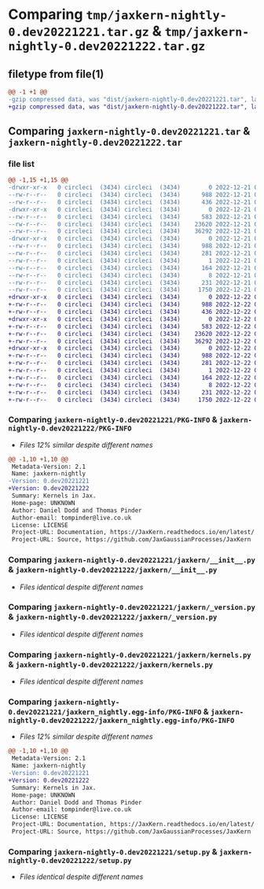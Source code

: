 # Comparing `tmp/jaxkern-nightly-0.dev20221221.tar.gz` & `tmp/jaxkern-nightly-0.dev20221222.tar.gz`

## filetype from file(1)

```diff
@@ -1 +1 @@
-gzip compressed data, was "dist/jaxkern-nightly-0.dev20221221.tar", last modified: Wed Dec 21 00:04:55 2022, max compression
+gzip compressed data, was "dist/jaxkern-nightly-0.dev20221222.tar", last modified: Thu Dec 22 00:04:43 2022, max compression
```

## Comparing `jaxkern-nightly-0.dev20221221.tar` & `jaxkern-nightly-0.dev20221222.tar`

### file list

```diff
@@ -1,15 +1,15 @@
-drwxr-xr-x   0 circleci  (3434) circleci  (3434)        0 2022-12-21 00:04:55.351562 jaxkern-nightly-0.dev20221221/
--rw-r--r--   0 circleci  (3434) circleci  (3434)      988 2022-12-21 00:04:55.351562 jaxkern-nightly-0.dev20221221/PKG-INFO
--rw-r--r--   0 circleci  (3434) circleci  (3434)      436 2022-12-21 00:04:49.000000 jaxkern-nightly-0.dev20221221/README.md
-drwxr-xr-x   0 circleci  (3434) circleci  (3434)        0 2022-12-21 00:04:55.351562 jaxkern-nightly-0.dev20221221/jaxkern/
--rw-r--r--   0 circleci  (3434) circleci  (3434)      583 2022-12-21 00:04:49.000000 jaxkern-nightly-0.dev20221221/jaxkern/__init__.py
--rw-r--r--   0 circleci  (3434) circleci  (3434)    23620 2022-12-21 00:04:49.000000 jaxkern-nightly-0.dev20221221/jaxkern/_version.py
--rw-r--r--   0 circleci  (3434) circleci  (3434)    36292 2022-12-21 00:04:49.000000 jaxkern-nightly-0.dev20221221/jaxkern/kernels.py
-drwxr-xr-x   0 circleci  (3434) circleci  (3434)        0 2022-12-21 00:04:55.351562 jaxkern-nightly-0.dev20221221/jaxkern_nightly.egg-info/
--rw-r--r--   0 circleci  (3434) circleci  (3434)      988 2022-12-21 00:04:55.000000 jaxkern-nightly-0.dev20221221/jaxkern_nightly.egg-info/PKG-INFO
--rw-r--r--   0 circleci  (3434) circleci  (3434)      281 2022-12-21 00:04:55.000000 jaxkern-nightly-0.dev20221221/jaxkern_nightly.egg-info/SOURCES.txt
--rw-r--r--   0 circleci  (3434) circleci  (3434)        1 2022-12-21 00:04:55.000000 jaxkern-nightly-0.dev20221221/jaxkern_nightly.egg-info/dependency_links.txt
--rw-r--r--   0 circleci  (3434) circleci  (3434)      164 2022-12-21 00:04:55.000000 jaxkern-nightly-0.dev20221221/jaxkern_nightly.egg-info/requires.txt
--rw-r--r--   0 circleci  (3434) circleci  (3434)        8 2022-12-21 00:04:55.000000 jaxkern-nightly-0.dev20221221/jaxkern_nightly.egg-info/top_level.txt
--rw-r--r--   0 circleci  (3434) circleci  (3434)      231 2022-12-21 00:04:55.351562 jaxkern-nightly-0.dev20221221/setup.cfg
--rw-r--r--   0 circleci  (3434) circleci  (3434)     1750 2022-12-21 00:04:49.000000 jaxkern-nightly-0.dev20221221/setup.py
+drwxr-xr-x   0 circleci  (3434) circleci  (3434)        0 2022-12-22 00:04:43.465968 jaxkern-nightly-0.dev20221222/
+-rw-r--r--   0 circleci  (3434) circleci  (3434)      988 2022-12-22 00:04:43.465968 jaxkern-nightly-0.dev20221222/PKG-INFO
+-rw-r--r--   0 circleci  (3434) circleci  (3434)      436 2022-12-22 00:04:37.000000 jaxkern-nightly-0.dev20221222/README.md
+drwxr-xr-x   0 circleci  (3434) circleci  (3434)        0 2022-12-22 00:04:43.465968 jaxkern-nightly-0.dev20221222/jaxkern/
+-rw-r--r--   0 circleci  (3434) circleci  (3434)      583 2022-12-22 00:04:37.000000 jaxkern-nightly-0.dev20221222/jaxkern/__init__.py
+-rw-r--r--   0 circleci  (3434) circleci  (3434)    23620 2022-12-22 00:04:37.000000 jaxkern-nightly-0.dev20221222/jaxkern/_version.py
+-rw-r--r--   0 circleci  (3434) circleci  (3434)    36292 2022-12-22 00:04:37.000000 jaxkern-nightly-0.dev20221222/jaxkern/kernels.py
+drwxr-xr-x   0 circleci  (3434) circleci  (3434)        0 2022-12-22 00:04:43.465968 jaxkern-nightly-0.dev20221222/jaxkern_nightly.egg-info/
+-rw-r--r--   0 circleci  (3434) circleci  (3434)      988 2022-12-22 00:04:43.000000 jaxkern-nightly-0.dev20221222/jaxkern_nightly.egg-info/PKG-INFO
+-rw-r--r--   0 circleci  (3434) circleci  (3434)      281 2022-12-22 00:04:43.000000 jaxkern-nightly-0.dev20221222/jaxkern_nightly.egg-info/SOURCES.txt
+-rw-r--r--   0 circleci  (3434) circleci  (3434)        1 2022-12-22 00:04:43.000000 jaxkern-nightly-0.dev20221222/jaxkern_nightly.egg-info/dependency_links.txt
+-rw-r--r--   0 circleci  (3434) circleci  (3434)      164 2022-12-22 00:04:43.000000 jaxkern-nightly-0.dev20221222/jaxkern_nightly.egg-info/requires.txt
+-rw-r--r--   0 circleci  (3434) circleci  (3434)        8 2022-12-22 00:04:43.000000 jaxkern-nightly-0.dev20221222/jaxkern_nightly.egg-info/top_level.txt
+-rw-r--r--   0 circleci  (3434) circleci  (3434)      231 2022-12-22 00:04:43.469968 jaxkern-nightly-0.dev20221222/setup.cfg
+-rw-r--r--   0 circleci  (3434) circleci  (3434)     1750 2022-12-22 00:04:37.000000 jaxkern-nightly-0.dev20221222/setup.py
```

### Comparing `jaxkern-nightly-0.dev20221221/PKG-INFO` & `jaxkern-nightly-0.dev20221222/PKG-INFO`

 * *Files 12% similar despite different names*

```diff
@@ -1,10 +1,10 @@
 Metadata-Version: 2.1
 Name: jaxkern-nightly
-Version: 0.dev20221221
+Version: 0.dev20221222
 Summary: Kernels in Jax.
 Home-page: UNKNOWN
 Author: Daniel Dodd and Thomas Pinder
 Author-email: tompinder@live.co.uk
 License: LICENSE
 Project-URL: Documentation, https://JaxKern.readthedocs.io/en/latest/
 Project-URL: Source, https://github.com/JaxGaussianProcesses/JaxKern
```

### Comparing `jaxkern-nightly-0.dev20221221/jaxkern/__init__.py` & `jaxkern-nightly-0.dev20221222/jaxkern/__init__.py`

 * *Files identical despite different names*

### Comparing `jaxkern-nightly-0.dev20221221/jaxkern/_version.py` & `jaxkern-nightly-0.dev20221222/jaxkern/_version.py`

 * *Files identical despite different names*

### Comparing `jaxkern-nightly-0.dev20221221/jaxkern/kernels.py` & `jaxkern-nightly-0.dev20221222/jaxkern/kernels.py`

 * *Files identical despite different names*

### Comparing `jaxkern-nightly-0.dev20221221/jaxkern_nightly.egg-info/PKG-INFO` & `jaxkern-nightly-0.dev20221222/jaxkern_nightly.egg-info/PKG-INFO`

 * *Files 12% similar despite different names*

```diff
@@ -1,10 +1,10 @@
 Metadata-Version: 2.1
 Name: jaxkern-nightly
-Version: 0.dev20221221
+Version: 0.dev20221222
 Summary: Kernels in Jax.
 Home-page: UNKNOWN
 Author: Daniel Dodd and Thomas Pinder
 Author-email: tompinder@live.co.uk
 License: LICENSE
 Project-URL: Documentation, https://JaxKern.readthedocs.io/en/latest/
 Project-URL: Source, https://github.com/JaxGaussianProcesses/JaxKern
```

### Comparing `jaxkern-nightly-0.dev20221221/setup.py` & `jaxkern-nightly-0.dev20221222/setup.py`

 * *Files identical despite different names*

